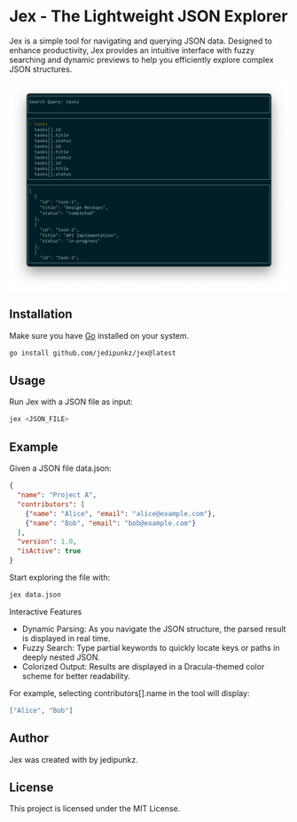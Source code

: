 # Jex - The Lightweight JSON Explorer

Jex is a simple tool for navigating and querying JSON data. Designed to enhance productivity, Jex provides an intuitive interface with fuzzy searching and dynamic previews to help you efficiently explore complex JSON structures.

<img src="https://raw.githubusercontent.com/jedipunkz/jex/main/static/pix/jex.png">


## Installation

Make sure you have [Go](https://golang.org/) installed on your system.

```bash
go install github.com/jedipunkz/jex@latest
```

## Usage

Run Jex with a JSON file as input:

```bash
jex <JSON_FILE>
```

## Example

Given a JSON file data.json:

```json
{
  "name": "Project A",
  "contributors": [
    {"name": "Alice", "email": "alice@example.com"},
    {"name": "Bob", "email": "bob@example.com"}
  ],
  "version": 1.0,
  "isActive": true
}
```

Start exploring the file with:

```bash
jex data.json
```

Interactive Features

- Dynamic Parsing: As you navigate the JSON structure, the parsed result is displayed in real time.
- Fuzzy Search: Type partial keywords to quickly locate keys or paths in deeply nested JSON.
- Colorized Output: Results are displayed in a Dracula-themed color scheme for better readability.

For example, selecting contributors[].name in the tool will display:

```json
["Alice", "Bob"]
```

## Author
Jex was created with by jedipunkz.

## License
This project is licensed under the MIT License.
